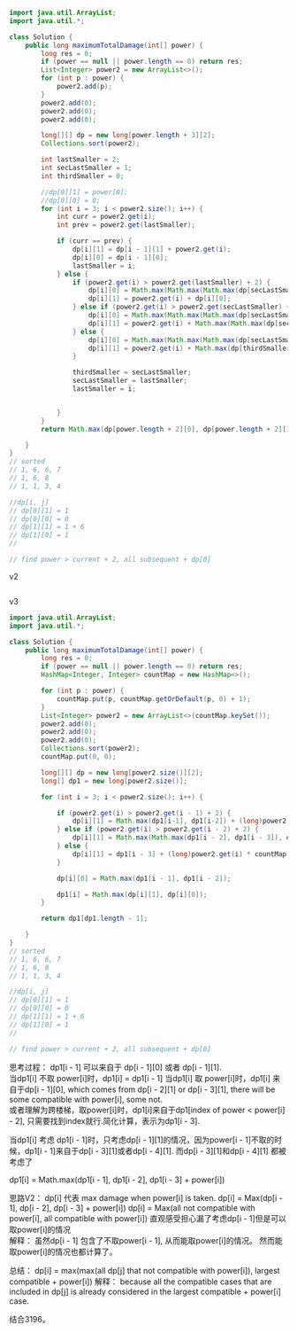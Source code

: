 ```java
import java.util.ArrayList;
import java.util.*;

class Solution {
    public long maximumTotalDamage(int[] power) {
        long res = 0;
        if (power == null || power.length == 0) return res;
        List<Integer> power2 = new ArrayList<>();
        for (int p : power) {
            power2.add(p);
        }
        power2.add(0);
        power2.add(0);
        power2.add(0);

        long[][] dp = new long[power.length + 3][2];
        Collections.sort(power2);

        int lastSmaller = 2;
        int secLastSmaller = 1;
        int thirdSmaller = 0;

        //dp[0][1] = power[0];
        //dp[0][0] = 0;
        for (int i = 3; i < power2.size(); i++) {
            int curr = power2.get(i);
            int prev = power2.get(lastSmaller);

            if (curr == prev) {
                dp[i][1] = dp[i - 1][1] + power2.get(i);
                dp[i][0] = dp[i - 1][0];
                lastSmaller = i;
            } else {
                if (power2.get(i) > power2.get(lastSmaller) + 2) {
                    dp[i][0] = Math.max(Math.max(Math.max(dp[secLastSmaller][1], dp[secLastSmaller][0]), Math.max(dp[lastSmaller][1], dp[lastSmaller][0])), Math.max(dp[thirdSmaller][1], dp[thirdSmaller][0]));
                    dp[i][1] = power2.get(i) + dp[i][0];
                } else if (power2.get(i) > power2.get(secLastSmaller) + 2) {
                    dp[i][0] = Math.max(Math.max(Math.max(dp[secLastSmaller][1], dp[secLastSmaller][0]), Math.max(dp[lastSmaller][1], dp[lastSmaller][0])), Math.max(dp[thirdSmaller][1], dp[thirdSmaller][0]));
                    dp[i][1] = power2.get(i) + Math.max(Math.max(dp[secLastSmaller][1], dp[secLastSmaller][0]), Math.max(dp[thirdSmaller][1], dp[thirdSmaller][0]));
                } else {
                    dp[i][0] = Math.max(Math.max(Math.max(dp[secLastSmaller][1], dp[secLastSmaller][0]), Math.max(dp[lastSmaller][1], dp[lastSmaller][0])), Math.max(dp[thirdSmaller][1], dp[thirdSmaller][0]));
                    dp[i][1] = power2.get(i) + Math.max(dp[thirdSmaller][1], dp[thirdSmaller][0]);
                }

                thirdSmaller = secLastSmaller;
                secLastSmaller = lastSmaller;
                lastSmaller = i;


            }
        }
        return Math.max(dp[power.length + 2][0], dp[power.length + 2][1]);

    }
}
// sorted
// 1, 6, 6, 7
// 1, 6, 8
// 1, 1, 3, 4

//dp[i, j]
// dp[0][1] = 1
// dp[0][0] = 0
// dp[1][1] = 1 + 6
// dp[1][0] = 1
//

// find power > current + 2, all subsequent + dp[0]
```


v2
```
```

v3
```java
import java.util.ArrayList;
import java.util.*;

class Solution {
    public long maximumTotalDamage(int[] power) {
        long res = 0;
        if (power == null || power.length == 0) return res;
        HashMap<Integer, Integer> countMap = new HashMap<>();

        for (int p : power) {
            countMap.put(p, countMap.getOrDefault(p, 0) + 1);
        }
        List<Integer> power2 = new ArrayList<>(countMap.keySet());
        power2.add(0);
        power2.add(0);
        power2.add(0);
        Collections.sort(power2);
        countMap.put(0, 0);

        long[][] dp = new long[power2.size()][2];
        long[] dp1 = new long[power2.size()];

        for (int i = 3; i < power2.size(); i++) {

            if (power2.get(i) > power2.get(i - 1) + 2) {
                dp[i][1] = Math.max(dp1[i-1], dp1[i-2]) + (long)power2.get(i) * countMap.get(power2.get(i));
            } else if (power2.get(i) > power2.get(i - 2) + 2) {
                dp[i][1] = Math.max(Math.max(dp1[i - 2], dp1[i - 3]), dp1[i - 2])+ (long)power2.get(i) * countMap.get(power2.get(i));
            } else {
                dp[i][1] = dp1[i - 3] + (long)power2.get(i) * countMap.get(power2.get(i));
            }

            dp[i][0] = Math.max(dp1[i - 1], dp1[i - 2]);

            dp1[i] = Math.max(dp[i][1], dp[i][0]);
        }

        return dp1[dp1.length - 1];

    }
}
// sorted
// 1, 6, 6, 7
// 1, 6, 8
// 1, 1, 3, 4

//dp[i, j]
// dp[0][1] = 1
// dp[0][0] = 0
// dp[1][1] = 1 + 6
// dp[1][0] = 1
//

// find power > current + 2, all subsequent + dp[0]
```


思考过程：
dp1[i - 1] 可以来自于 dp[i - 1][0] 或者 dp[i - 1][1].  
当dp1[i] 不取 power[i]时，dp1[i] = dp1[i - 1]
当dp1[i] 取 power[i]时，dp1[i] 来自于dp[i - 1][0], which comes from dp[i - 2][1] or dp[i - 3][1], there will be some compatible with power[i], some not.  
或者理解为跨楼梯，取power[i]时，dp1[i]来自于dp1[index of power < power[i] - 2], 只需要找到index就行.简化计算，表示为dp1[i - 3].  

当dp1[i] 考虑 dp1[i - 1]时，只考虑dp[i - 1][1]的情况，因为power[i - 1]不取的时候，dp1[i - 1]来自于dp[i - 3][1]或者dp[i - 4][1].
而dp[i - 3][1]和dp[i - 4][1] 都被考虑了

dp1[i] = Math.max(dp1[i - 1], dp1[i - 2], dp1[i - 3] + power[i])  

思路V2：
dp[i] 代表 max damage when power[i] is taken.
dp[i] = Max(dp[i - 1], dp[i - 2], dp[i - 3] + power[i])
dp[i] = Max(all not compatible with power[i], all compatible with power[i])
直观感受担心漏了考虑dp[i - 1]但是可以取power[i]的情况  
解释：
虽然dp[i - 1] 包含了不取power[i - 1], 从而能取power[i]的情况。
然而能取power[i]的情况也都计算了。


总结：
dp[i] = max(max(all dp[j] that not compatible with power[i]), largest compatible + power[i])
解释：
because all the compatible cases that are included in dp[j] is already considered in the largest compatible + power[i] case.


结合3196。